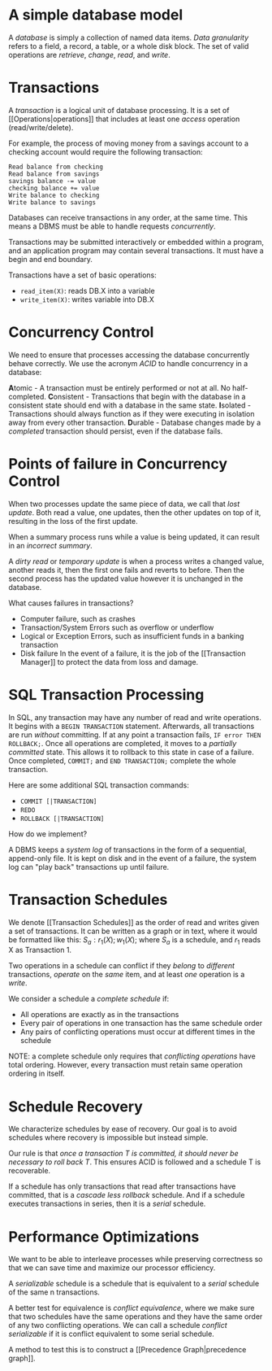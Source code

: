 # A simple database model
A *database* is simply a collection of named data items. *Data granularity* refers to a field, a record, a table, or a whole disk block. The set of valid operations are *retrieve*, *change*, *read*, and *write*. 

# Transactions
A *transaction* is a logical unit of database processing. It is a set of [[Operations|operations]] that includes at least one *access* operation (read/write/delete). 

For example, the process of moving money from a savings account to a checking account would require the following transaction: 

``` Sample transaction
Read balance from checking
Read balance from savings
savings balance -= value
checking balance += value
Write balance to checking
Write balance to savings
```

Databases can receive transactions in any order, at the same time. This means a DBMS must be able to handle requests *concurrently*. 

Transactions may be submitted interactively or embedded within a program, and an application program may contain several transactions. It must have a begin and end boundary. 

Transactions have a set of basic operations:
- `read_item(X)`: reads DB.X into a variable
- `write_item(X)`: writes variable into DB.X

# Concurrency Control
We need to ensure that processes accessing the database concurrently behave correctly. We use the acronym *ACID* to handle concurrency in a database: 

**A**tomic - A transaction must be entirely performed or not at all. No half-completed. 
**C**onsistent - Transactions that begin with the database in a consistent state should end with a database in the same state. 
**I**solated - Transactions should always function as if they were executing in isolation away from every other transaction. 
**D**urable - Database changes made by a *completed* transaction should persist, even if the database fails. 
# Points of failure in Concurrency Control

When two processes update the same piece of data, we call that *lost update*. Both read a value, one updates, then the other updates on top of it, resulting in the loss of the first update. 

When a summary process runs while a value is being updated, it can result in an *incorrect summary*. 

A *dirty read* or *temporary update* is when a process writes a changed value, another reads it, then the first one fails and reverts to before. Then the second process has the updated value however it is unchanged in the database. 

What causes failures in transactions?
- Computer failure, such as crashes
- Transaction/System Errors such as overflow or underflow
- Logical or Exception Errors, such as insufficient funds in a banking transaction
- Disk failure
In the event of a failure, it is the job of the [[Transaction Manager]] to protect the data from loss and damage. 

# SQL Transaction Processing

In SQL, any transaction may have any number of read and write operations. It begins with a `BEGIN TRANSACTION` statement. Afterwards, all transactions are run *without* committing. If at any point a transaction fails, `IF error THEN ROLLBACK;`. Once all operations are completed, it moves to a *partially committed* state. This allows it to rollback to this state in case of a failure. Once completed, `COMMIT;` and `END TRANSACTION;` complete the whole transaction. 

Here are some additional SQL transaction commands:
- `COMMIT [|TRANSACTION]`
- `REDO`
- `ROLLBACK [|TRANSACTION]`

How do we implement?

A DBMS keeps a *system log* of transactions in the form of a sequential, append-only file. It is kept on disk and in the event of a failure, the system log can "play back" transactions up until failure. 

# Transaction Schedules
We denote [[Transaction Schedules]] as the order of read and writes given a set of transactions. It can be written as a graph or in text, where it would be formatted like this: $S_a:r_1(X);w_1(X);$
where $S_a$ is a schedule, and $r_1$ reads X as Transaction 1. 

Two operations in a schedule can conflict if they *belong* to *different* transactions, *operate* on the *same* item, and at least *one* operation is a *write*.

We consider a schedule a *complete schedule* if:
- All operations are exactly as in the transactions
- Every pair of operations in one transaction has the same schedule order
- Any pairs of conflicting operations must occur at different times in the schedule

NOTE: a complete schedule only requires that *conflicting operations* have total ordering. However, every transaction must retain same operation ordering in itself. 

# Schedule Recovery

We characterize schedules by ease of recovery. Our goal is to avoid schedules where recovery is impossible but instead simple. 

Our rule is that *once a transaction T is committed, it should never be necessary to roll back T*. This ensures ACID is followed and a schedule T is recoverable. 

If a schedule has only transactions that read after transactions have committed, that is a *cascade less rollback* schedule. And if a schedule executes transactions in series, then it is a *serial* schedule. 

# Performance Optimizations

We want to be able to interleave processes while preserving correctness so that we can save time and maximize our processor efficiency. 

A *serializable* schedule is a schedule that is equivalent to a *serial* schedule of the same n transactions. 

A better test for equivalence is *conflict equivalence*, where we make sure that two schedules have the same operations and they have the same order of any two conflicting operations. We can call a schedule *conflict serializable* if it is conflict equivalent to some serial schedule. 

A method to test this is to construct a [[Precedence Graph|precedence graph]]. 

